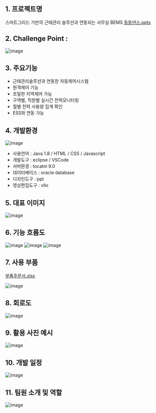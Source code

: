 ## 1. 프로젝트명
스마트그리드 기반의 
근태관리 솔루션과 연동되는 
사무실 BEMS
[동동댄스.pptx](https://github.com/2022-SMHRD-KDT-IoT-2/DongDongDance/files/8254966/default.pptx)

## 2. Challenge Point : 
![image](https://user-images.githubusercontent.com/97868648/158286679-6baeed74-0ed8-4cf4-bc63-1d746beeacc9.png)


## 3. 주요기능
- 근태관리솔루션과 연동한 자동제어시스템
- 원격제어 기능
- 조밀한 지역제어 가능
- 구역별, 직원별 실시간 전력모니터링
- 월별 전력 사용량 집계 확인
- ESS와 연동 가능


## 4. 개발환경
 ![image](https://user-images.githubusercontent.com/97868648/158286745-c4e94f5a-8e15-4cef-ba9b-58b91ecdec52.png)

- 사용언어 : Java 1.8 / HTML / CSS / Javascript
- 개발도구 : eclipse / VSCode 
- 서버환경 : tocatm 9.0 
- 데이터베이스 : oracle database
- 디자인도구 : ppt
- 영상편집도구 : vllo


## 5. 대표 이미지
![image](https://user-images.githubusercontent.com/97868176/158299057-15e68de4-9c41-4489-9573-687425e57272.png)


## 6. 기능 흐름도
![image](https://user-images.githubusercontent.com/97868648/158286890-edec369b-69fe-4ddc-869c-f7c57207a36b.png)
![image](https://user-images.githubusercontent.com/97868648/158286901-e49ecea3-2f64-46a6-96fb-79b9834c6f57.png)
![image](https://user-images.githubusercontent.com/97868648/158286911-69747795-d43f-4323-afb3-31a99ef9636f.png)


## 7. 사용 부품
[부품주문서.xlsx](https://github.com/2022-SMHRD-KDT-IoT-2/DongDongDance/files/8249759/default.xlsx)

![image](https://user-images.githubusercontent.com/97868648/158294783-8e82d89c-431d-455c-88c7-881d27e1054b.png)


## 8. 회로도
![image](https://user-images.githubusercontent.com/97868648/158286812-4341f221-8052-41a4-8dd9-10aba525192f.png)


## 9. 활용 사진 예시
![image](https://user-images.githubusercontent.com/97868648/158287302-6e1f3a67-4b00-4c26-a19d-3fc512fd970d.png)


## 10. 개발 일정
![image](https://user-images.githubusercontent.com/97868176/158297858-29a494ef-30d5-49e4-b80b-ee24e67ac0ba.png)


## 11. 팀원 소개 및 역할
![image](https://user-images.githubusercontent.com/97868176/158299117-ae6593c0-11e6-4276-bdfd-0a365a50bb9e.png)
